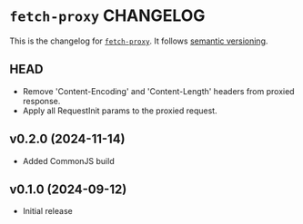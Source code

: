# `fetch-proxy` CHANGELOG

This is the changelog for [`fetch-proxy`](https://github.com/mjackson/remix-the-web/tree/main/packages/fetch-proxy). It follows [semantic versioning](https://semver.org/).

## HEAD

- Remove 'Content-Encoding' and 'Content-Length' headers from proxied response.
- Apply all RequestInit params to the proxied request.

## v0.2.0 (2024-11-14)

- Added CommonJS build

## v0.1.0 (2024-09-12)

- Initial release

